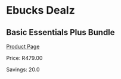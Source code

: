 
# Ebucks Dealz
## Basic Essentials Plus Bundle
[Product Page](https://www.ebucks.com/web/shop/productSelected.do?prodId=349609444&catId=336131693)

Price: R479.00

Savings: 20.0


	